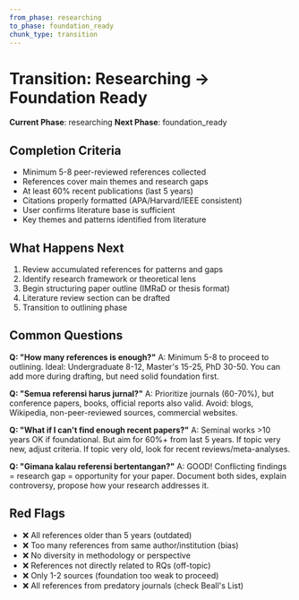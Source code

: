 ```yaml
---
from_phase: researching
to_phase: foundation_ready
chunk_type: transition
---
```


# Transition: Researching → Foundation Ready

**Current Phase**: researching
**Next Phase**: foundation_ready

## Completion Criteria

- Minimum 5-8 peer-reviewed references collected
- References cover main themes and research gaps
- At least 60% recent publications (last 5 years)
- Citations properly formatted (APA/Harvard/IEEE consistent)
- User confirms literature base is sufficient
- Key themes and patterns identified from literature

## What Happens Next

1. Review accumulated references for patterns and gaps
2. Identify research framework or theoretical lens
3. Begin structuring paper outline (IMRaD or thesis format)
4. Literature review section can be drafted
5. Transition to outlining phase

## Common Questions

**Q: "How many references is enough?"**
A: Minimum 5-8 to proceed to outlining. Ideal: Undergraduate 8-12, Master's 15-25, PhD 30-50. You can add more during drafting, but need solid foundation first.

**Q: "Semua referensi harus jurnal?"**
A: Prioritize journals (60-70%), but conference papers, books, official reports also valid. Avoid: blogs, Wikipedia, non-peer-reviewed sources, commercial websites.

**Q: "What if I can't find enough recent papers?"**
A: Seminal works >10 years OK if foundational. But aim for 60%+ from last 5 years. If topic very new, adjust criteria. If topic very old, look for recent reviews/meta-analyses.

**Q: "Gimana kalau referensi bertentangan?"**
A: GOOD! Conflicting findings = research gap = opportunity for your paper. Document both sides, explain controversy, propose how your research addresses it.

## Red Flags

- ❌ All references older than 5 years (outdated)
- ❌ Too many references from same author/institution (bias)
- ❌ No diversity in methodology or perspective
- ❌ References not directly related to RQs (off-topic)
- ❌ Only 1-2 sources (foundation too weak to proceed)
- ❌ All references from predatory journals (check Beall's List)
